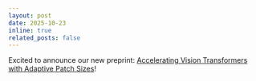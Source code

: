 ```yaml
---
layout: post
date: 2025-10-23
inline: true
related_posts: false
---
```


Excited to announce our new preprint: [Accelerating Vision Transformers with Adaptive Patch Sizes](/apt/)!

